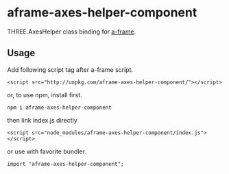 # aframe-axes-helper-component
THREE.AxesHelper class binding for [a-frame](https://aframe.io/).
## Usage
Add following script tag after a-frame script.
```
<script src="http://unpkg.com/aframe-axes-helper-component/"></script>
```
or, to use npm, install first.
```
npm i aframe-axes-helper-component
```
then link index.js directly
```
<script src="node_modules/aframe-axes-helper-component/index.js"></script>
```
or use with favorite bundler.
```
import "aframe-axes-helper-component";
```
